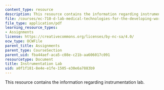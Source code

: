 ```yaml
---
content_type: resource
description: This resource contains the information regarding instrumentation lab.
file: /courses/ec-710-d-lab-medical-technologies-for-the-developing-world-spring-2010/a0f1f1818e4ee1fe1505e30e6a7883b9_MITEC_710S10_instrumn_lab.pdf
file_type: application/pdf
learning_resource_types:
- Assignments
license: https://creativecommons.org/licenses/by-nc-sa/4.0/
ocw_type: OCWFile
parent_title: Assignments
parent_type: CourseSection
parent_uid: fba44aef-aca5-c08e-c21b-aa606017c091
resourcetype: Document
title: Instrumentation Lab
uid: a0f1f181-8e4e-e1fe-1505-e30e6a7883b9
---
```

This resource contains the information regarding instrumentation lab.